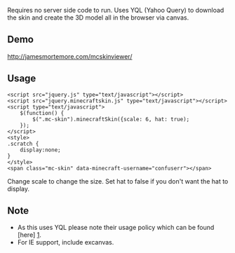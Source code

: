 Requires no server side code to run. Uses YQL (Yahoo Query) to download the skin and create the 3D model all in the browser via canvas.

Demo
----
http://jamesmortemore.com/mcskinviewer/

Usage
-----
```
<script src="jquery.js" type="text/javascript"></script>
<script src="jquery.minecraftskin.js" type="text/javascript"></script>
<script type="text/javascript">
    $(function() {
        $(".mc-skin").minecraftSkin({scale: 6, hat: true);
    });
</script>
<style>
.scratch {
    display:none;
}
</style>
<span class="mc-skin" data-minecraft-username="confuserr"></span>
```

Change scale to change the size. Set hat to false if you don't want the hat to display.

Note
----
* As this uses YQL please note their usage policy which can be found [here] [1].
* For IE support, include excanvas.

[1]: http://developer.yahoo.com/yql/guide/usage_info_limits.html "here"
